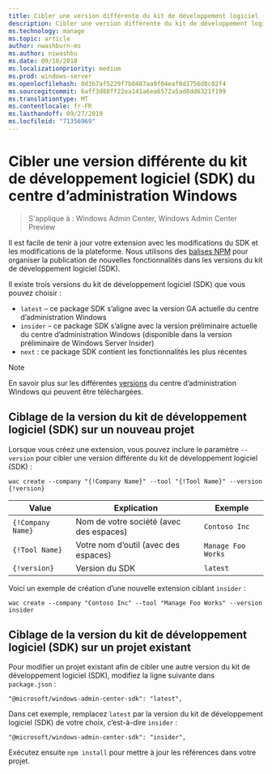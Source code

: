 ```yaml
---
title: Cibler une version différente du kit de développement logiciel (SDK) du centre d’administration Windows
description: Cibler une version différente du kit de développement logiciel (SDK) du centre d’administration Windows (projet Honolulu)
ms.technology: manage
ms.topic: article
author: nwashburn-ms
ms.author: niwashbu
ms.date: 09/18/2018
ms.localizationpriority: medium
ms.prod: windows-server
ms.openlocfilehash: 0d3b7af5229f7b8487aa9f04eaf0d1756d8c02f4
ms.sourcegitcommit: 6aff3d88ff22ea141a6ea6572a5ad8dd6321f199
ms.translationtype: MT
ms.contentlocale: fr-FR
ms.lasthandoff: 09/27/2019
ms.locfileid: "71356969"
---
```

# <a name="target-a-different-version-of-the-windows-admin-center-sdk"></a>Cibler une version différente du kit de développement logiciel (SDK) du centre d’administration Windows

>S'applique à : Windows Admin Center, Windows Admin Center Preview

Il est facile de tenir à jour votre extension avec les modifications du SDK et les modifications de la plateforme.  Nous utilisons des [balises NPM](https://www.npmjs.com/package/@microsoft/windows-admin-center-sdk) pour organiser la publication de nouvelles fonctionnalités dans les versions du kit de développement logiciel (SDK).

Il existe trois versions du kit de développement logiciel (SDK) que vous pouvez choisir :

* ```latest``` – ce package SDK s’aligne avec la version GA actuelle du centre d’administration Windows
* ```insider``` – ce package SDK s’aligne avec la version préliminaire actuelle du centre d’administration Windows (disponible dans la version préliminaire de Windows Server Insider)
* ```next``` : ce package SDK contient les fonctionnalités les plus récentes

> [!NOTE]
> En savoir plus sur les différentes [versions](https://aka.ms/WACDownloadPage) du centre d’administration Windows qui peuvent être téléchargées.

## <a name="targeting-sdk-version-on-a-new-project"></a>Ciblage de la version du kit de développement logiciel (SDK) sur un nouveau projet

Lorsque vous créez une extension, vous pouvez inclure le paramètre ```--version``` pour cibler une version différente du kit de développement logiciel (SDK) :

```
wac create --company "{!Company Name}" --tool "{!Tool Name}" --version {!version}
```

| Value | Explication | Exemple |
| ----- | ----------- | ------- |
| ```{!Company Name}``` | Nom de votre société (avec des espaces) | ```Contoso Inc``` |
| ```{!Tool Name}``` | Votre nom d’outil (avec des espaces) | ```Manage Foo Works``` |
| ```{!version}``` | Version du SDK | ```latest``` |

Voici un exemple de création d’une nouvelle extension ciblant ```insider``` :

```
wac create --company "Contoso Inc" --tool "Manage Foo Works" --version insider
```

## <a name="targeting-sdk-version-on-an-existing-project"></a>Ciblage de la version du kit de développement logiciel (SDK) sur un projet existant

Pour modifier un projet existant afin de cibler une autre version du kit de développement logiciel (SDK), modifiez la ligne suivante dans ```package.json``` :

```
"@microsoft/windows-admin-center-sdk": "latest",
```
Dans cet exemple, remplacez ```latest``` par la version du kit de développement logiciel (SDK) de votre choix, c’est-à-dire ```insider``` :

```
"@microsoft/windows-admin-center-sdk": "insider",
```

Exécutez ensuite ```npm install``` pour mettre à jour les références dans votre projet.